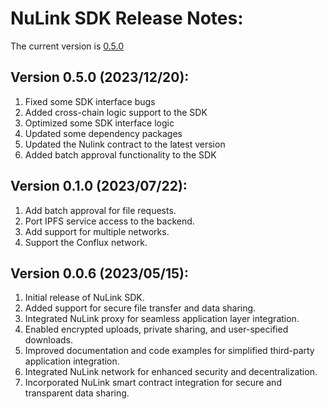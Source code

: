 # NuLink SDK Release Notes:

The current version is  [0.5.0](https://github.com/NuLink-network/nulink-sdk/releases/tag/v5.0.0_2288856)

## Version 0.5.0 (2023/12/20):

1. Fixed some SDK interface bugs
2. Added cross-chain logic support to the SDK
3. Optimized some SDK interface logic
4. Updated some dependency packages
5. Updated the Nulink contract to the latest version
6. Added batch approval functionality to the SDK

   
## Version 0.1.0 (2023/07/22):

1. Add batch approval for file requests.
2. Port IPFS service access to the backend.
3. Add support for multiple networks.
4. Support the Conflux network.

## Version 0.0.6 (2023/05/15):

1. Initial release of NuLink SDK.
2. Added support for secure file transfer and data sharing.
3. Integrated NuLink proxy for seamless application layer integration.
4. Enabled encrypted uploads, private sharing, and user-specified downloads.
5. Improved documentation and code examples for simplified third-party application integration.
6. Integrated NuLink network for enhanced security and decentralization.
7. Incorporated NuLink smart contract integration for secure and transparent data sharing.
